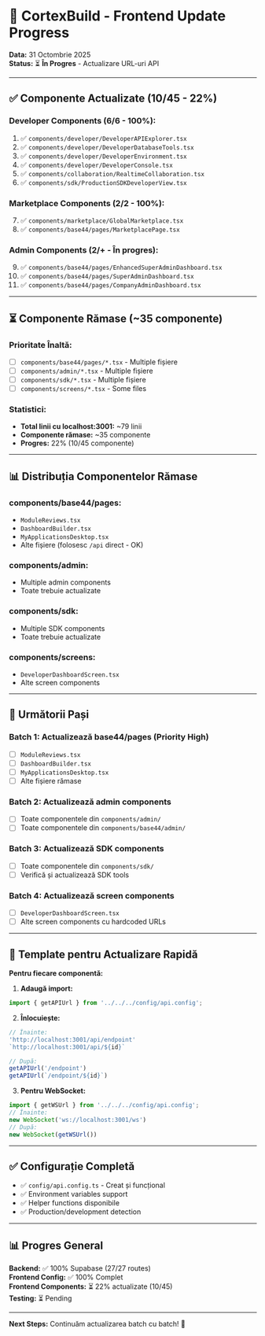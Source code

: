 # 🚀 CortexBuild - Frontend Update Progress

**Data:** 31 Octombrie 2025  
**Status:** ⏳ **În Progres** - Actualizare URL-uri API

---

## ✅ **Componente Actualizate (10/45 - 22%)**

### **Developer Components (6/6 - 100%):**
1. ✅ `components/developer/DeveloperAPIExplorer.tsx`
2. ✅ `components/developer/DeveloperDatabaseTools.tsx`
3. ✅ `components/developer/DeveloperEnvironment.tsx`
4. ✅ `components/developer/DeveloperConsole.tsx`
5. ✅ `components/collaboration/RealtimeCollaboration.tsx`
6. ✅ `components/sdk/ProductionSDKDeveloperView.tsx`

### **Marketplace Components (2/2 - 100%):**
7. ✅ `components/marketplace/GlobalMarketplace.tsx`
8. ✅ `components/base44/pages/MarketplacePage.tsx`

### **Admin Components (2/+ - În progres):**
9. ✅ `components/base44/pages/EnhancedSuperAdminDashboard.tsx`
10. ✅ `components/base44/pages/SuperAdminDashboard.tsx`
11. ✅ `components/base44/pages/CompanyAdminDashboard.tsx`

---

## ⏳ **Componente Rămase (~35 componente)**

### **Prioritate Înaltă:**
- [ ] `components/base44/pages/*.tsx` - Multiple fișiere
- [ ] `components/admin/*.tsx` - Multiple fișiere
- [ ] `components/sdk/*.tsx` - Multiple fișiere
- [ ] `components/screens/*.tsx` - Some files

### **Statistici:**
- **Total linii cu localhost:3001:** ~79 linii
- **Componente rămase:** ~35 componente
- **Progres:** 22% (10/45 componente)

---

## 📊 **Distribuția Componentelor Rămase**

### **components/base44/pages:**
- `ModuleReviews.tsx`
- `DashboardBuilder.tsx`
- `MyApplicationsDesktop.tsx`
- Alte fișiere (folosesc `/api` direct - OK)

### **components/admin:**
- Multiple admin components
- Toate trebuie actualizate

### **components/sdk:**
- Multiple SDK components
- Toate trebuie actualizate

### **components/screens:**
- `DeveloperDashboardScreen.tsx`
- Alte screen components

---

## 🎯 **Următorii Pași**

### **Batch 1: Actualizează base44/pages (Priority High)**
- [ ] `ModuleReviews.tsx`
- [ ] `DashboardBuilder.tsx`
- [ ] `MyApplicationsDesktop.tsx`
- [ ] Alte fișiere rămase

### **Batch 2: Actualizează admin components**
- [ ] Toate componentele din `components/admin/`
- [ ] Toate componentele din `components/base44/admin/`

### **Batch 3: Actualizează SDK components**
- [ ] Toate componentele din `components/sdk/`
- [ ] Verifică și actualizează SDK tools

### **Batch 4: Actualizează screen components**
- [ ] `DeveloperDashboardScreen.tsx`
- [ ] Alte screen components cu hardcoded URLs

---

## 📝 **Template pentru Actualizare Rapidă**

**Pentru fiecare componentă:**

1. **Adaugă import:**
```typescript
import { getAPIUrl } from '../../../config/api.config';
```

2. **Înlocuiește:**
```typescript
// Înainte:
'http://localhost:3001/api/endpoint'
`http://localhost:3001/api/${id}`

// După:
getAPIUrl('/endpoint')
getAPIUrl(`/endpoint/${id}`)
```

3. **Pentru WebSocket:**
```typescript
import { getWSUrl } from '../../../config/api.config';
// Înainte:
new WebSocket('ws://localhost:3001/ws')
// După:
new WebSocket(getWSUrl())
```

---

## ✅ **Configurație Completă**

- ✅ `config/api.config.ts` - Creat și funcțional
- ✅ Environment variables support
- ✅ Helper functions disponibile
- ✅ Production/development detection

---

## 📊 **Progres General**

**Backend:** ✅ 100% Supabase (27/27 routes)  
**Frontend Config:** ✅ 100% Complet  
**Frontend Components:** ⏳ 22% actualizate (10/45)  
**Testing:** ⏳ Pending  

---

**Next Steps:** Continuăm actualizarea batch cu batch! 🚀

